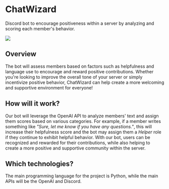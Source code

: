 # ChatWizard
Discord bot to encourage positiveness within a server by analyzing and scoring each member's behavior.


![](https://img.shields.io/github/license/ulasonat/prime-video-plus?color=blue&label=License)

## Overview
The bot will assess members based on factors such as helpfulness and language use to encourage and reward positive contributions. Whether you're looking to improve the overall tone of your server or simply incentivize positive behavior, ChatWizard can help create a more welcoming and supportive environment for everyone!

## How will it work?
Our bot will leverage the OpenAI API to analyze members' text and assign them scores based on various categories. For example, if a member writes something like <em>"Sure, let me know if you have any questions."</em>, this will increase their helpfulness score and the bot may assign them a <em>Helper</em> role if they continue to exhibit helpful behavior. With our bot, users can be recognized and rewarded for their contributions, while also helping to create a more positive and supportive community within the server.

## Which technologies?
The main programming language for the project is Python, while the main APIs will be the OpenAI and Discord.

